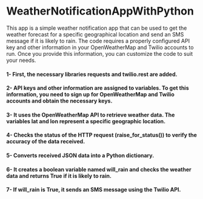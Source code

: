 # WeatherNotificationAppWithPython

This app is a simple weather notification app that can be used to get the weather forecast for a specific geographical location and send an SMS message if it is likely to rain. The code requires a properly configured API key and other information in your OpenWeatherMap and Twilio accounts to run. Once you provide this information, you can customize the code to suit your needs.

#### 1- First, the necessary libraries requests and twilio.rest are added.
#### 2- API keys and other information are assigned to variables. To get this information, you need to sign up for OpenWeatherMap and Twilio accounts and obtain the necessary keys.
#### 3- It uses the OpenWeatherMap API to retrieve weather data. The variables lat and lon represent a specific geographic location.
#### 4- Checks the status of the HTTP request (raise_for_status()) to verify the accuracy of the data received.
#### 5- Converts received JSON data into a Python dictionary.
#### 6- It creates a boolean variable named will_rain and checks the weather data and returns True if it is likely to rain.
#### 7- If will_rain is True, it sends an SMS message using the Twilio API.

